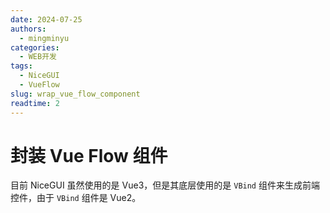 ```yaml
---
date: 2024-07-25
authors:
  - mingminyu
categories:
  - WEB开发
tags:
  - NiceGUI
  - VueFlow
slug: wrap_vue_flow_component
readtime: 2
---
```


# 封装 Vue Flow 组件

目前 NiceGUI 虽然使用的是 Vue3，但是其底层使用的是 `VBind` 组件来生成前端控件，由于 `VBind` 组件是 Vue2。
